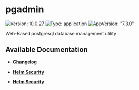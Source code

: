 # pgadmin

![Version: 10.0.27](https://img.shields.io/badge/Version-10.0.27-informational?style=flat-square) ![Type: application](https://img.shields.io/badge/Type-application-informational?style=flat-square) ![AppVersion: "7.3.0"](https://img.shields.io/badge/AppVersion-"7.3.0"-informational?style=flat-square)

Web-Based postgresql database management utility

## Available Documentation

- [**Changelog**](CHANGELOG)

- [**Helm Security**](container-security)

- [**Helm Security**](helm-security)

